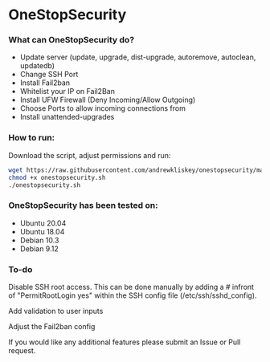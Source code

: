 # OneStopSecurity

### What can OneStopSecurity do?
  - Update server (update, upgrade, dist-upgrade, autoremove, autoclean, updatedb)
  - Change SSH Port 
  - Install Fail2ban
  - Whitelist your IP on Fail2Ban
  - Install UFW Firewall (Deny Incoming/Allow Outgoing)
  - Choose Ports to allow incoming connections from
  - Install unattended-upgrades

### How to run:
Download the script, adjust permissions and run:
```bash
wget https://raw.githubusercontent.com/andrewkliskey/onestopsecurity/master/onestopsecurity.sh
chmod +x onestopsecurity.sh
./onestopsecurity.sh
```

### OneStopSecurity has been tested on:
  - Ubuntu 20.04
  - Ubuntu 18.04
  - Debian 10.3
  - Debian 9.12

### To-do

Disable SSH root access.
This can be done manually by adding a # infront of "PermitRootLogin yes" within the SSH config file (/etc/ssh/sshd_config).

Add validation to user inputs

Adjust the Fail2ban config
  
  
  

If you would like any additional features please submit an Issue or Pull request.
